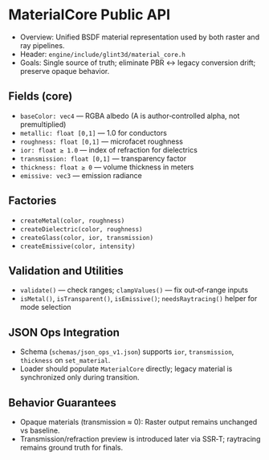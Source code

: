 # MaterialCore Public API

- Overview: Unified BSDF material representation used by both raster and ray pipelines.
- Header: `engine/include/glint3d/material_core.h`
- Goals: Single source of truth; eliminate PBR ↔ legacy conversion drift; preserve opaque behavior.

## Fields (core)
- `baseColor: vec4` — RGBA albedo (A is author‑controlled alpha, not premultiplied)
- `metallic: float [0,1]` — 1.0 for conductors
- `roughness: float [0,1]` — microfacet roughness
- `ior: float ≥ 1.0` — index of refraction for dielectrics
- `transmission: float [0,1]` — transparency factor
- `thickness: float ≥ 0` — volume thickness in meters
- `emissive: vec3` — emission radiance

## Factories
- `createMetal(color, roughness)`
- `createDielectric(color, roughness)`
- `createGlass(color, ior, transmission)`
- `createEmissive(color, intensity)`

## Validation and Utilities
- `validate()` — check ranges; `clampValues()` — fix out‑of‑range inputs
- `isMetal()`, `isTransparent()`, `isEmissive()`; `needsRaytracing()` helper for mode selection

## JSON Ops Integration
- Schema (`schemas/json_ops_v1.json`) supports `ior`, `transmission`, `thickness` on `set_material`.
- Loader should populate `MaterialCore` directly; legacy material is synchronized only during transition.

## Behavior Guarantees
- Opaque materials (transmission ≈ 0): Raster output remains unchanged vs baseline.
- Transmission/refraction preview is introduced later via SSR‑T; raytracing remains ground truth for finals.
